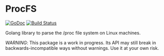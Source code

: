 # ProcFS

[![GoDoc](https://godoc.org/github.com/acksin/procfs?status.png)](https://godoc.org/github.com/acksin/procfs)
[![Build Status](https://travis-ci.org/acksin/procfs.svg?branch=master)](https://travis-ci.org/acksin/procfs)

Golang library to parse the /proc file system on Linux machines.

*WARNING*: This package is a work in progress. Its API may still break
in backwards-incompatible ways without warnings. Use it at your own
risk.
